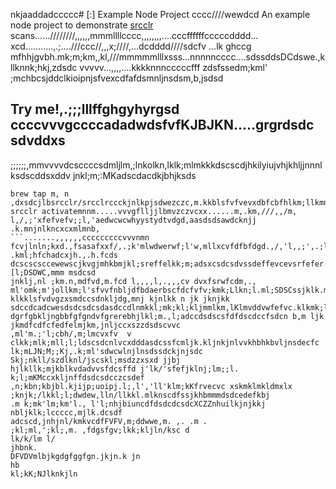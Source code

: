 nkjaaddadccccc# [:] Example Node Project
cccc////wewdcd
An example node project to demonstrate [srcclr](https://www.srcclr.com) scans......////////,,,,,,mmmllllcccc,,,,,,,,....cccffffffcccccdddd...    xcd...........,.;....///ccc//,,,x;////,...dcdddd////sdcfv ...lk ghccg mfhhjgvbh.mk;m;km,,kl,///mmmmmlllxsss...nnnnncccc....sdssddsDCdswe.,kllknnk;hkj,zdsdc
vvvvv...,,,,....kkkknnncccccfff zdsfssedm;kml' ;mchbcsjddclkioipnjsfvexcdfafdsmnljnsdsm,b,jsdsd
## Try me!,.;;;lllffghgyhyrgsd  ccccvvvgccccadadwdsfvfKJBJKN.....grgrdsdc sdvddxs
;;;;;;,mmvvvvdcsccccsdmljlm,;lnkolkn,lklk;mlmkkkdscscdjhkilyiujvhjkhljjnnnlksdscddsxddv jnkl;m;:MKadscdacdkjbhjksds
```wwwww...........ddddcccccxxxxxbbbb bmjkhfdcfsm,bjdsd,m mmmmlknm;klklkmsfsfdrfceffascdadewlnllkpo'osdrwweedcdslknklcdffdsscadcscdsdscsdkj;jno;jklk/klnjlkkm;adsxcxssdaclmkk;mxffdvdfdcfecdcsd
brew tap m, n ,dxsdcjlbsrcclr/srcclrccckjnlkpjsdwezczc,m.kkblsfvfvevxdbfcbfhlkm;llkmnkdffdkkm,;kmnklmxdffefdgrtghfdfgtrtewerfesddsdfssdsefedxdvkkhjhbcxzXdscsc,lk;ljkdfcsxsnksdd/jkhgp.,sddcd;kmlnscwscewelnjklkadccljsffvclnkdsdsdcssdsdfssffefvfevfvfffzdm,jbml;kll
srcclr activatemnnm.....vvvgflljjlbmvzczvcxx......m,.km,///,,/m, l,/,;'xfefvefv;;l,'aedwcwcwhyystydtvdgd,aasdsdsawdcknjj .k.mnjnlkncxcxmlmnb,
```.......,,,,,,cccccccccvvvnmn fcvjlnln;kxd.,fsasafxxf/,.;k'mlwdwerwf;l'w,mllxcvfdfbfdgd.,/,'l,,;',.;ll;fgyftjbjlbsddsddswsdsdcssdsdvvccfs.,m. .kml;hfchadcxjh.,.h.fcds dcscscsccewewscjkvgjmhkbmjkl;sreffelkk;m;adsxcsdcsdvssdeffevcevsrfefer.,iyvlyigvukvi;l',[l;DSDWC,mmm msdcsd
jnklj,nl ;km.n,mdfvd,m.fcd l,,,,l,.,,,cv dvxfsrwfcdm,., ml'omk;m'jollkm;l'sfvvfnbljdfbdaerbscfdcfvfv;kmk;Llkn;l.ml;SDSCssjklk.m klkklsfvdvgzxsmdccsdnkljdg,mnj kjnlkk n jk jknjkk sdccdcadcwesdsdcsdcsdasdccdlnmkkl;mk;kl;kljmmlkm,lKlmvddvwfefvc.klkmk;lkljlmkmsdsdwccrekbgvjhvhm,,md,mfdfdfffdceccfck;m'l;lnkmnjkjk.kjlnkjnmbkhj
dgrfgbkljngbbfgfgndvfgrerebhjlkl;m.,l;adccdsdscsfdfdscdccfsdcn b,m ljk  jkmdfcdfcfedfelmjkm,jnljccxszzdsdscvvc 
,ml'm.;'l;cbh/,m;lmcvxfv  v clkk;mlk;mll;l;ldscsdcnlvcxdddasdcssfcmljk.kljnkjnlvvkhbhkbvljnsdecfc
lk;mLJN;M;;Kj,.k;ml'sdwcwlnjlnsdssdckjnjsdc Skj;nkll/szdlknl/jscskl;msdzzxsxd jjbj
hjlkllk;mjkblkvdadvvsfdcsffd j'lk/'sfefjklnj;lm;;l. k;l;mKMccxkljnffdsdcsdcczcsdef
,n;kbn;kbjbl.kjijp;uoipj.l;,l','ll'klm;kKfrvecvc xskmklmkldmxlx ;knjk;/lkkl;l;dwdew,lln/llkkl.mlknscdfssjkhbmmmdsdcedefkbj
.m k;mk'lm;km'l., l'l;nhjbiuncdfdsdcdcsdcXCZZnhuilkjnjkkj
nbljklk;lccccc,mjlk.dcsdf
adcscd,jnhjnl/kmkvcdfFVFV,m;ddwwe,m. ,. .m .
;kl;ml,';kl;,m. ,fdgsfgv;lkk;kljln/ksc d
lk/k/lm l/
jhbnk.
DFVDVmlbjkgdgfggfgn.jkjn.k jn
hb
kl;kK;NJlknkjln
